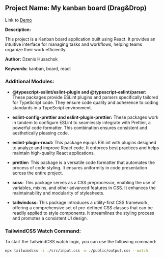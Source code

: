 ## Project Name: My kanban board (Drag&Drop)

Link to [Demo](https://dzenishus.github.io/react-todo/)

**Description:**

This project is a Kanban board application built using React. It provides an intuitive interface for managing tasks and workflows, helping teams organize their work efficiently.

**Author:** Dzenis Husachok

**Keywords:** kanban, board, react

### Additional Modules:

- **@typescript-eslint/eslint-plugin and @typescript-eslint/parser:** These packages provide ESLint plugins and parsers specifically tailored for TypeScript code. They ensure code quality and adherence to coding standards in a TypeScript environment.

- **eslint-config-prettier and eslint-plugin-prettier:** These packages work in tandem to configure ESLint to seamlessly integrate with Prettier, a powerful code formatter. This combination ensures consistent and aesthetically pleasing code.

- **eslint-plugin-react:** This package equips ESLint with plugins designed to analyze and improve React code. It enforces best practices and helps maintain high-quality React applications.

- **prettier:** This package is a versatile code formatter that automates the process of code styling. It ensures uniformity in code presentation across the entire project.

- **scss:** This package serves as a CSS preprocessor, enabling the use of variables, mixins, and other advanced features in CSS. It enhances the maintainability and modularity of stylesheets.

- **tailwindcss:** This package introduces a utility-first CSS framework, offering a comprehensive set of pre-defined CSS classes that can be readily applied to style components. It streamlines the styling process and promotes a consistent UI design.

### TailwindCSS Watch Command:

To start the TailwindCSS watch logic, you can use the following command:

```bash
npx tailwindcss -i ./src/input.css -o ./public/output.css --watch
```
